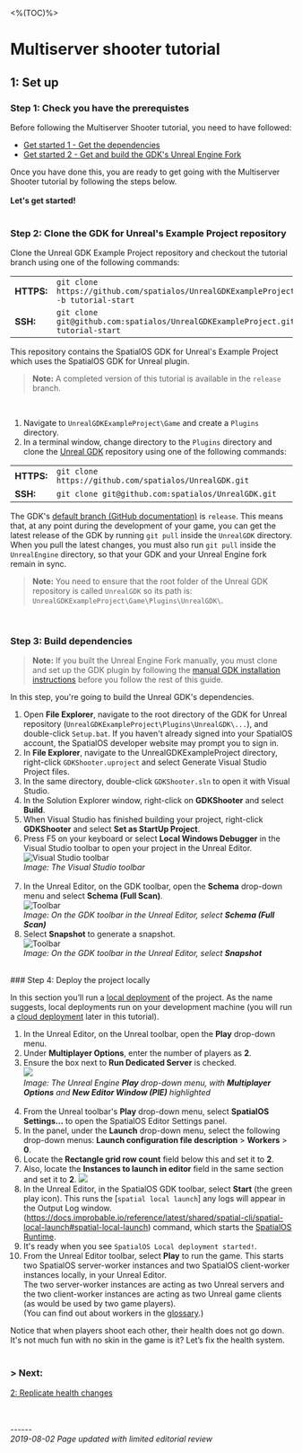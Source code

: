 <%(TOC)%>
# Multiserver shooter tutorial
## 1: Set up
### Step 1: Check you have the prerequistes

Before following the Multiserver Shooter tutorial, you need to have followed:

* [Get started 1 - Get the dependencies]({{urlRoot}}/content/get-started/dependencies)
* [Get started 2 - Get and build the GDK's Unreal Engine Fork]({{urlRoot}}/content/get-started/build-unreal-fork)

Once you have done this, you are ready to get going with the Multiserver Shooter tutorial by following the steps below.
<br/>
<br/>
**Let's get started!**<br/>
<br/>

### Step 2: Clone the GDK for Unreal's Example Project repository

Clone the Unreal GDK Example Project repository and checkout the tutorial branch using one of the following commands:

|          |      |
| -------- | ---- |
| **HTTPS:** | `git clone https://github.com/spatialos/UnrealGDKExampleProject.git -b tutorial-start`|
| **SSH:** | `git clone git@github.com:spatialos/UnrealGDKExampleProject.git -b tutorial-start`|

This repository contains the SpatialOS GDK for Unreal's Example Project which uses the SpatialOS GDK for Unreal plugin.

> **Note:**  A completed version of this tutorial is available in the `release` branch.

<br/>

1. Navigate to `UnrealGDKExampleProject\Game` and create a `Plugins` directory.
1. In a terminal window,  change directory to the  `Plugins` directory and clone the [Unreal GDK](https://github.com/spatialos/UnrealGDK) repository using one of the following commands:

|          |      |
| -------- | ---- |
| **HTTPS:** | `git clone https://github.com/spatialos/UnrealGDK.git`|
| **SSH:** | `git clone git@github.com:spatialos/UnrealGDK.git`|

The GDK's [default branch (GitHub documentation)](https://help.github.com/en/articles/setting-the-default-branch) is `release`. This means that, at any point during the development of your game, you can get the latest release of the GDK by running `git pull` inside the `UnrealGDK` directory. When you pull the latest changes, you must also run `git pull` inside the `UnrealEngine` directory, so that your GDK and your Unreal Engine fork remain in sync.

> **Note:**  You need to ensure that the root folder of the Unreal GDK repository is called `UnrealGDK` so its path is: `UnrealGDKExampleProject\Game\Plugins\UnrealGDK\`.

<br/>

### Step 3: Build dependencies 

> **Note:**  If you built the Unreal Engine Fork manually, you must clone and set up the GDK plugin by following the [manual GDK installation instructions]({{urlRoot}}/content/manual-engine-build#installing-the-spatialos-gdk-for-unreal) before you follow the rest of this guide.</br>

In this step, you're going to build the Unreal GDK's dependencies.

1. Open **File Explorer**, navigate to the root directory of the GDK for Unreal repository (`UnrealGDKExampleProject\Plugins\UnrealGDK\...`), and double-click `Setup.bat`. If you haven't already signed into your SpatialOS account, the SpatialOS developer website may prompt you to sign in. 
1. In **File Explorer**, navigate to the UnrealGDKExampleProject directory, right-click `GDKShooter.uproject` and select Generate Visual Studio Project files.
1. In the same directory, double-click `GDKShooter.sln` to open it with Visual Studio.
1. In the Solution Explorer window, right-click on **GDKShooter** and select **Build**.
1. When Visual Studio has finished building your project, right-click **GDKShooter** and select **Set as StartUp Project**.
1. Press F5 on your keyboard or select **Local Windows Debugger** in the Visual Studio toolbar to open your project in the Unreal Editor.<br/>
![Visual Studio toolbar]({{assetRoot}}assets/set-up-template/template-vs-toolbar.png)<br/>
_Image: The Visual Studio toolbar_<br/><br/>
1. In the Unreal Editor, on the GDK toolbar, open the **Schema** drop-down menu and select **Schema (Full Scan)**. <br/>
    ![Toolbar]({{assetRoot}}assets/screen-grabs/toolbar/schema-button-full-scan.png)<br/>
    _Image: On the GDK toolbar in the Unreal Editor, select **Schema (Full Scan)**_<br/>
1. Select **Snapshot** to generate a snapshot.<br/>
![Toolbar]({{assetRoot}}assets/screen-grabs/toolbar/snapshot-button.png)<br/>
_Image: On the GDK toolbar in the Unreal Editor, select **Snapshot**_<br/>

<br/>
### Step 4: Deploy the project locally

In this section you’ll run a [local deployment](https://docs.improbable.io/reference/latest/shared/glossary#local-deployment) of the project. As the name suggests, local deployments run on your development machine (you will run a [cloud deployment](https://docs.improbable.io/reference/latest/shared/glossary#cloud-deployment) later in this tutorial).

1. In the Unreal Editor, on the Unreal toolbar, open the **Play** drop-down menu.<br/>
1. Under **Multiplayer Options**, enter the number of players as **2**.
1. Ensure the box next to **Run Dedicated Server** is checked.<br/>
![]({{assetRoot}}assets/set-up-template/spatialos-multiplayer-options.png)<br/>
_Image: The Unreal Engine **Play** drop-down menu, with **Multiplayer Options** and **New Editor Window (PIE)** highlighted_<br/><br/>
1. From the Unreal toolbar's **Play** drop-down menu, select **SpatialOS Settings...** to open the SpatialOS Editor Settings panel.
1. In the panel, under the **Launch** drop-down menu, select the following drop-down menus: **Launch configuration file description** > **Workers** > **0**.
1. Locate the **Rectangle grid row count** field below this and set it to **2**.
1. Also, locate the **Instances to launch in editor** field in the same section and set it to **2**.
 ![]({{assetRoot}}assets/set-up-template/spatialos-editor-settings.png)<br/>
1. In the Unreal Editor, in the SpatialOS GDK toolbar, select **Start** (the green play icon). This runs the [`spatial local launch`] any logs will appear in the Output Log window.
(https://docs.improbable.io/reference/latest/shared/spatial-cli/spatial-local-launch#spatial-local-launch) command, which starts the [SpatialOS Runtime](https://docs.improbable.io/reference/latest/shared/glossary#the-runtime).
1. It's ready when you see `SpatialOS Local deployment started!`.
1. From the Unreal Editor toolbar, select **Play** to run the game. This starts two SpatialOS server-worker instances and two SpatialOS client-worker instances locally, in your Unreal Editor.
<br/>The two server-worker instances are acting as two Unreal servers and the two client-worker instances are acting as two Unreal game clients (as would be used by two game players).
<br/>(You can find out about workers in the [glossary](https://docs.improbable.io/unreal/alpha/content/glossary#worker).)

Notice that when players shoot each other, their health does not go down. It's not much fun with no skin in the game is it? Let’s fix the health system.
</br>
</br>
### **> Next:** 
[2: Replicate health changes]({{urlRoot}}/content/tutorials/multiserver-shooter/tutorial-multiserver-healthchanges)
<br/>
<br/>


<br/>------<br/>
_2019-08-02 Page updated with limited editorial review_
